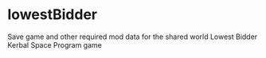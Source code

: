 # lowestBidder
Save game and other required mod data for the shared world Lowest Bidder Kerbal Space Program game
